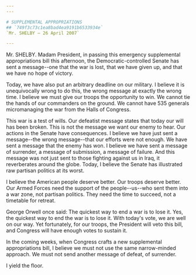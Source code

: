```yaml
---
---

# SUPPLEMENTAL APPROPRIATIONS
## `749f3c73c1ea8bad4ea9191b6533934e`
`Mr. SHELBY — 26 April 2007`

---
```



Mr. SHELBY. Madam President, in passing this emergency supplemental 
appropriations bill this afternoon, the Democratic-controlled Senate 
has sent a message--one that the war is lost, that we have given up, 
and that we have no hope of victory.

Today, we have also put an arbitrary deadline on our military. I 
believe it is unequivocally wrong to do this, the wrong message at 
exactly the wrong time. I believe we must give our troops the 
opportunity to win. We cannot tie the hands of our commanders on the 
ground. We cannot have 535 generals micromanaging the war from the 
Halls of Congress.

This war is a test of wills. Our defeatist message states that today 
our will has been broken. This is not the message we want our enemy to 
hear. Our actions in the Senate have consequences. I believe we have 
just sent a message--the wrong message--that our efforts were not 
enough. We have sent a message that the enemy has won. I believe we 
have sent a message of surrender, a message of submission, a message of 
failure. And this message was not just sent to those fighting against 
us in Iraq, it reverberates around the globe. Today, I believe the 
Senate has illustrated raw partisan politics at its worst.

I believe the American people deserve better. Our troops deserve 
better. Our Armed Forces need the support of the people--us--who sent 
them into a war zone, not partisan politics. They need the time to 
succeed, not a timetable for retreat.

George Orwell once said: The quickest way to end a war is to lose it. 
Yes, the quickest way to end the war is to lose it. With today's vote, 
we are well on our way. Yet fortunately, for our troops, the President 
will veto this bill, and Congress will have enough votes to sustain it.

In the coming weeks, when Congress crafts a new supplemental 
appropriations bill, I believe we must not use the same narrow-minded 
approach. We must not send another message of defeat, of surrender.

I yield the floor.